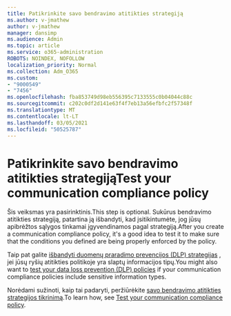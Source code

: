 ```yaml
---
title: Patikrinkite savo bendravimo atitikties strategiją
ms.author: v-jmathew
author: v-jmathew
manager: dansimp
ms.audience: Admin
ms.topic: article
ms.service: o365-administration
ROBOTS: NOINDEX, NOFOLLOW
localization_priority: Normal
ms.collection: Adm_O365
ms.custom:
- "9000549"
- "7456"
ms.openlocfilehash: fba853749d98eb556395c7133555c0b04044c88c
ms.sourcegitcommit: c202c0df2d141e63f4f7eb13a56efbfc2f57348f
ms.translationtype: MT
ms.contentlocale: lt-LT
ms.lasthandoff: 03/05/2021
ms.locfileid: "50525787"
---
```

# <a name="test-your-communication-compliance-policy"></a><span data-ttu-id="012aa-102">Patikrinkite savo bendravimo atitikties strategiją</span><span class="sxs-lookup"><span data-stu-id="012aa-102">Test your communication compliance policy</span></span>

<span data-ttu-id="012aa-103">Šis veiksmas yra pasirinktinis.</span><span class="sxs-lookup"><span data-stu-id="012aa-103">This step is optional.</span></span> <span data-ttu-id="012aa-104">Sukūrus bendravimo atitikties strategiją, patartina ją išbandyti, kad įsitikintumėte, jog jūsų apibrėžtos sąlygos tinkamai įgyvendinamos pagal strategiją.</span><span class="sxs-lookup"><span data-stu-id="012aa-104">After you create a communication compliance policy, it's a good idea to test it to make sure that the conditions you defined are being properly enforced by the policy.</span></span>

<span data-ttu-id="012aa-105">Taip pat galite [išbandyti duomenų praradimo prevencijos (DLP) strategijas](https://go.microsoft.com/fwlink/?linkid=2110890) , jei jūsų ryšių atitikties politikoje yra slaptų informacijos tipų.</span><span class="sxs-lookup"><span data-stu-id="012aa-105">You might also want to [test your data loss prevention (DLP) policies](https://go.microsoft.com/fwlink/?linkid=2110890) if your communication compliance policies include sensitive information types.</span></span>

<span data-ttu-id="012aa-106">Norėdami sužinoti, kaip tai padaryti, peržiūrėkite [savo bendravimo atitikties strategijos tikrinimą](https://go.microsoft.com/fwlink/?linkid=2111304).</span><span class="sxs-lookup"><span data-stu-id="012aa-106">To learn how, see [Test your communication compliance policy](https://go.microsoft.com/fwlink/?linkid=2111304).</span></span>
